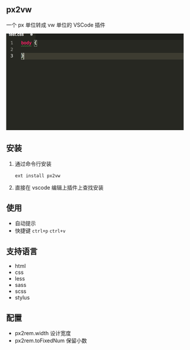 ## px2vw

一个 px 单位转成 vw 单位的 VSCode 插件

![演示图](./screenshots/px2vw.gif)

## 安装
1. 通过命令行安装

    ```shell
    ext install px2vw
    ```

2. 直接在 vscode 编辑上插件上查找安装


## 使用

- 自动提示
- 快捷键 `ctrl+p` `ctrl+v`

## 支持语言

- html
- css
- less
- sass
- scss
- stylus

## 配置

- px2rem.width 设计宽度
- px2rem.toFixedNum 保留小数